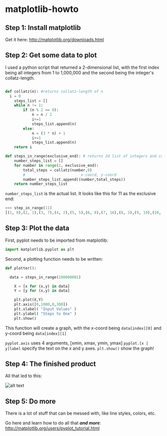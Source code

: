matplotlib-howto
================

## Step 1: Install matplotlib

Get it here: http://matplotlib.org/downloads.html

## Step 2: Get some data to plot

I used a python script that returned a 2-dimensional list, with the first index being all integers from 1 to 1,000,000 and the second being the integer's collatz-length.

```python

def collatz(n): #returns collatz-length of n
  i = 0
	steps_list = []
	while n != 1:
		if (n % 2 == 0):
			n = n / 2
			i+=1
			steps_list.append(n)
		else:
			n = (3 * n) + 1
			i+=1
			steps_list.append(n)
	return i

def steps_in_range(exclusive_end): # returns 2d list of integers and collatz-lengths
	number_steps_list = []
	for number in range(1, exclusive_end):
		total_steps = collatz(number,0)
		#						  x-coord, y-coord
		number_steps_list.append((number,total_steps))
	return number_steps_list  
```
`number_steps_list` is the actual list. It looks like this for 11 as the exclusive end:

```python
>>> step_in_range(11)
[(1, 0),(2, 1),(3, 7),(4, 2),(5, 5),(6, 8),(7, 16),(8, 3),(9, 19),(10, 6)]
```

## Step 3: Plot the data

First, pyplot needs to be imported from matplotlib:

```python
import matplotlib.pyplot as plt
```
Second, a plotting function needs to be written:
 
```python
def plotter():

  data = steps_in_range(100000001)

	X = [x for (x,y) in data]
	Y = [y for (x,y) in data]

	plt.plot(X,Y)
	plt.axis([0,1000,0,300])
	plt.xlabel( "Input Values" )
	plt.ylabel( "Steps to One" )
	plt.show()
```

This function will create a graph, with the x-coord being `data[index][0]` and y-coord being `data[index][1]`

`pyplot.axis` uses 4 arguments, [xmin, xmax, ymin, ymax]
`pyplot.[x | y]label` specify the text on the x and y axes.
`plt.show()` show the graph!

## Step 4: The finished product

All that led to this:

![alt text](http://i.imgur.com/lQwRC07.png "woah man")

## Step 5: Do more

There is a lot of stuff that can be messed with, like line styles, colors, etc.

Go here and learn how to do all that ***and more***: http://matplotlib.org/users/pyplot_tutorial.html


